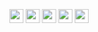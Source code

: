 <img height=25 src=https://user-images.githubusercontent.com/66647171/235550634-55bb9fdb-1f60-4db1-8ffc-8e7e13e3f4ec.gif />
<img height=25 src=https://user-images.githubusercontent.com/66647171/235550634-55bb9fdb-1f60-4db1-8ffc-8e7e13e3f4ec.gif />
<img height=25 src=https://user-images.githubusercontent.com/66647171/235550634-55bb9fdb-1f60-4db1-8ffc-8e7e13e3f4ec.gif />
<img height=25 src=https://user-images.githubusercontent.com/66647171/235550634-55bb9fdb-1f60-4db1-8ffc-8e7e13e3f4ec.gif />
<img height=25 src=https://user-images.githubusercontent.com/66647171/235550634-55bb9fdb-1f60-4db1-8ffc-8e7e13e3f4ec.gif />
